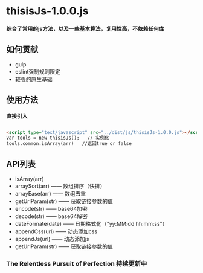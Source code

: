 # thisisJs-1.0.0.js
**综合了常用的js方法，以及一些基本算法，复用性高，不依赖任何库**

## 如何贡献

- gulp
- eslint强制规则限定
- 较强的原生基础

## 使用方法

**直接引入**

```html

<script type="text/javascript" src="../dist/js/thisisJs-1.0.0.js"></script>
var tools = new thisisJs();   // 实例化
tools.common.isArray(arr)   //返回true or false
```
## API列表

- isArray(arr)
- arraySort(arr) —— 数组排序（快排）
- arrayEase(arr) —— 数组去重
- getUrlParam(str) —— 获取链接参数的值
- encode(str) —— base64加密
- decode(str) —— base64解密
- dateFormate(date) —— 日期格式化（"yy:MM:dd hh:mm:ss"）
- appendCss(url) —— 动态添加css
- appendJs(url) —— 动态添加js
- getUrlParam(str) —— 获取链接参数的值

### The Relentless Pursuit of Perfection    持续更新中